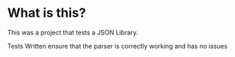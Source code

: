 # What is this?
This was a project that tests a JSON Library. 

Tests Written ensure that the parser is correctly working and has no issues
